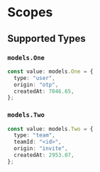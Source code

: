 # Scopes


## Supported Types

### `models.One`

```typescript
const value: models.One = {
  type: "user",
  origin: "otp",
  createdAt: 7046.65,
};
```

### `models.Two`

```typescript
const value: models.Two = {
  type: "team",
  teamId: "<id>",
  origin: "invite",
  createdAt: 2953.07,
};
```

